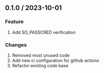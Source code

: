 ## 0.1.0 / 2023-10-01

### Feature
1. Add SO_PASSCRED verification

### Changes
1. Removed most unused code
2. Add new ci configuration for github actions
3. Refactor existing code base